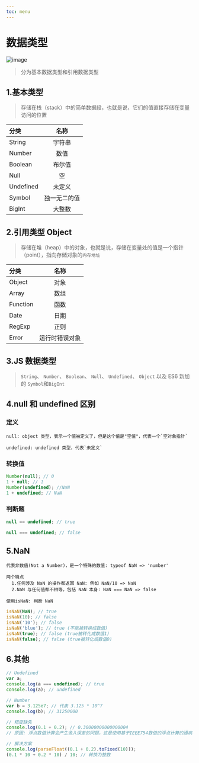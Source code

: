 ```yaml
---
toc: menu
---
```


# 数据类型

![image](images/base/2.png)

> 分为基本数据类型和引用数据类型

## 1.基本类型

> 存储在栈（stack）中的简单数据段，也就是说，它们的值直接存储在变量访问的位置

| 分类      |     名称     |
| :-------- | :----------: |
| String    |    字符串    |
| Number    |     数值     |
| Boolean   |    布尔值    |
| Null      |      空      |
| Undefined |    未定义    |
| Symbol    | 独一无二的值 |
| BigInt    |    大整数    |

## 2.引用类型 Object

> 存储在堆（heap）中的对象，也就是说，存储在变量处的值是一个指针（point），指向存储对象的`内存地址`

| 分类     |      名称      |
| :------- | :------------: |
| Object   |      对象      |
| Array    |      数组      |
| Function |      函数      |
| Date     |      日期      |
| RegExp   |      正则      |
| Error    | 运行时错误对象 |

## 3.JS 数据类型

> `String`、 `Number`、 `Boolean`、 `Null`、 `Undefined`、 `Object` 以及 ES6 新加的 `Symbol`和`BigInt`

## 4.null 和 undefined 区别

### 定义

```
null: object 类型，表示一个值被定义了，但是这个值是"空值"，代表一个`空对象指针`

undefined: undefined 类型，代表`未定义`
```

### 转换值

```js
Number(null); // 0
1 + null; // 1
Number(undefined); //NaN
1 + undefined; // NaN
```

### 判断题

```js
null == undefined; // true

null === undefined; // false
```

## 5.NaN

```
代表非数值(Not a Number)，是一个特殊的数值: typeof NaN => 'number'

两个特点
  1.任何涉及 NaN 的操作都返回 NaN: 例如 NaN/10 => NaN
  2.NaN 与任何值都不相等，包括 NaN 本身: NaN === NaN => false

使用isNaN: 判断 NaN
```

```js
isNaN(NaN); // true
isNaN(10); // false
isNaN('10'); // false
isNaN('blue'); // true (不能被转换成数值)
isNaN(true); // false (true被转化成数值1)
isNaN(false); // false (true被转化成数值0)
```

## 6.其他

```js
// Undefined
var a;
console.log(a === undefined); // true
console.log(a); // undefined

// Number
var b = 3.125e7; // 代表 3.125 * 10^7
console.log(b); // 31250000

// 精度缺失
console.log(0.1 + 0.2); // 0.30000000000000004
// 原因: 浮点数值计算会产生舍入误差的问题，这是使用基于IEEE754数值的浮点计算的通病，并非js独有

// 解决方案
console.log(parseFloat((0.1 + 0.2).toFixed(10)));
(0.1 * 10 + 0.2 * 10) / 10; // 转换为整数
```
